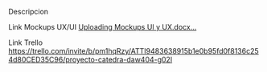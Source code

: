 Descripcion










Link Mockups UX/UI
[Uploading Mockups UI y UX.docx…]()



Link Trello
https://trello.com/invite/b/pm1hqRzy/ATTI9483638915b1e0b95fd0f8136c254d80CED35C96/proyecto-catedra-daw404-g02l

